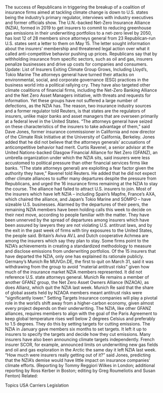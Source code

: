 The success of Republicans in triggering the breakup of a coalition of insurance firms aimed at tackling climate change is down to U.S. states being the industry’s primary regulator, interviews with industry executives and former officials show.
The U.N.-backed Net-Zero Insurance Alliance (NZIA), formed in 2019 to get insurers to commit to reducing greenhouse gas emissions in their underwriting portfolios to a net-zero level by 2050, has lost 12 of 28 members since attorneys general from 23 Republican-run U.S. states sent a letter to them on May 15. The letter sought information about the insurers’ membership and threatened legal action over what it called anti-competitive behavior pushing up prices.
Republicans say that by withholding insurance from specific sectors, such as oil and gas, insurers penalize businesses and drive up costs for companies and consumers.
Update: List of Insurers Exiting Climate Group Grows, Including Lloyd’s, Tokio Marine
The attorneys general have turned their attacks on environmental, social, and corporate governance (ESG) practices in the business world into a political rallying cry.
They have also targeted other climate coalitions of financial firms, including the Net-Zero Banking Alliance and the Net Zero Asset Managers initiative, with threats and requests for information. Yet these groups have not suffered a large number of defections, as the NZIA has.
The reason, two insurance industry sources and a former regulator told Reuters, is that states are the regulators of insurers, unlike major banks and asset managers that are overseen primarily at a federal level in the United States.
“The attorneys general have seized on these characteristics of the insurers to take advantage of them,” said Dave Jones, former insurance commissioner in California and now director of the Climate Risk Initiative at the University of California, Berkeley.
Jones added that he did not believe that the attorneys generals’ accusations of anticompetitive behavior had merit.
Curtis Ravenel, a senior advisor at the United Nations-backed Glasgow Financial Alliance for Net Zero (GFANZ), an umbrella organization under which the NZIA sits, said insurers were less accustomed to political pressure than other financial services firms like banks.
“(The state attorneys general) are exploiting a fear factor given the authority they have,” Ravenel told Reuters. He added that he did not expect other climate alliances to suffer many departures despite the pressure from Republicans, and urged the 16 insurance firms remaining at the NZIA to stay the course.
The alliance had failed to attract U.S. insurers to join. Most of the insurers which have left NZIA – including Spain’s Mapfre, France’s AXA, which chaired the alliance, and Japan’s Tokio Marine and SOMPO – have sizeable U.S. businesses.
Alarmed by the departures of their peers, the remaining NZIA members have been holding calls this week to decide on their next move, according to people familiar with the matter.
They have been unnerved by the spread of departures among insurers which have been assured by lawyers they are not violating U.S. antitrust laws, and by the exit in the past week of firms with tiny exposures to the United States, the people said.
Britain’s Aviva AV.L and Dutch cooperative Achmea are among the insurers which say they plan to stay. Some firms point to the NZIA’s achievements in creating a standardized methodology to measure and disclose emissions from underwriting portfolios.
Of the 15 insurers that have departed the NZIA, only one has explained its rationale publicly. Germany’s Munich Re MUVGn.DE, the first to quit on March 31, said it was withdrawing from the group to avoid “material antitrust risks” given how much of the insurance market NZIA members represented. It did not reference U.S. state attorneys general.
Munich Re remains a member of another GFANZ group, the Net Zero Asset Owners Alliance (NZAOA), as does Allianz, which quit the NZIA last week. Munich Re said that the share of global assets held by NZAOA members meant antitrust risks were “significantly lower.”
Setting Targets
Insurance companies will play a pivotal role in the world’s shift away from a higher-carbon economy, given almost every project depends on their underwriting.
The NZIA, like other GFANZ alliances, requires members to align with the goal of the Paris Agreement to keep global temperature rises well below 2 degrees Celsius and preferably to 1.5 degrees. They do this by setting targets for cutting emissions.
The NZIA in January gave members six months to set targets. It left it up to insurers to specify the targets and decide how they cut emissions.
Many insurers have also been announcing climate targets independently. French insurer SCOR, for example, announced limits on underwriting new gas fields and oil and gas exploration in the Arctic the same day it left NZIA last week.
“How much were insurers really getting out of it?” said Jones, predicting that the NZIA’s demise would have little impact on insurance companies’ climate efforts.
(Reporting by Tommy Reggiori Wilkes in London; additional reporting by Ross Kerber in Boston; editing by Greg Roumeliotis and Susan Fenton)
Related:

Topics
USA
Carriers
Legislation
